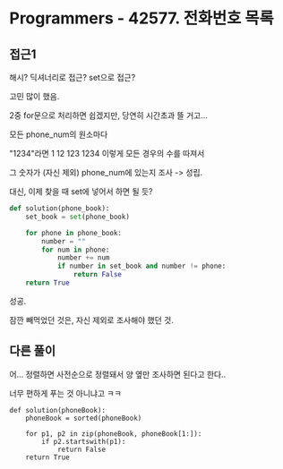 # Programmers - 42577. 전화번호 목록

## 접근1

해시? 딕셔너리로 접근? set으로 접근?

고민 많이 했음.

2중 for문으로 처리하면 쉽겠지만, 당연히 시간초과 뜰 거고...



모든 phone_num의 원소마다

"1234"라면 1 12 123 1234 이렇게 모든 경우의 수를 따져서

그 숫자가 (자신 제외) phone_num에 있는지 조사 -> 성립.

대신, 이제 찾을 때 set에 넣어서 하면 될 듯?

```python
def solution(phone_book):
    set_book = set(phone_book)

    for phone in phone_book:
        number = ""
        for num in phone:
            number += num
            if number in set_book and number != phone:
                return False
    return True
```

성공.

잠깐 빼먹었던 것은, 자신 제외로 조사해야 했던 것.



## 다른 풀이

어... 정렬하면 사전순으로 정렬돼서 양 옆만 조사하면 된다고 한다..

너무 편하게 푸는 것 아니냐고 ㅋㅋ

```
def solution(phoneBook):
    phoneBook = sorted(phoneBook)

    for p1, p2 in zip(phoneBook, phoneBook[1:]):
        if p2.startswith(p1):
            return False
    return True
```

